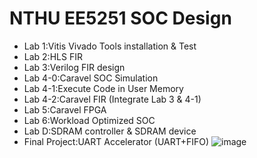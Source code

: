 # NTHU EE5251 SOC Design
* Lab 1:Vitis Vivado Tools installation & Test  
* Lab 2:HLS FIR  
* Lab 3:Verilog FIR design   
* Lab 4-0:Caravel SOC Simulation  
* Lab 4-1:Execute Code in User Memory  
* Lab 4-2:Caravel FIR (Integrate Lab 3 & 4-1)  
* Lab 5:Caravel FPGA  
* Lab 6:Workload Optimized SOC  
* Lab D:SDRAM controller & SDRAM device
* Final Project:UART Accelerator (UART+FIFO)
![image](https://github.com/user-attachments/assets/042004d7-f776-4f6f-be16-d3ada9ab6b4f)
